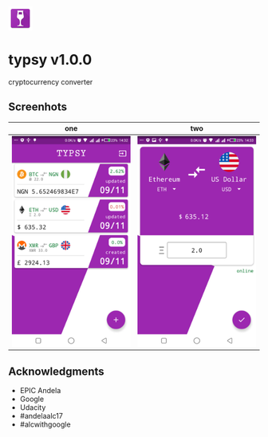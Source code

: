  ![Three](/art/app_icon.png?raw=true)
# typsy v1.0.0
cryptocurrency converter
## Screenhots

| one | two |
|:-:|:-:|
| ![one](/art/a.png?raw=true) | ![two](/art/c.png?raw=true) |

## Acknowledgments

* EPIC Andela
* Google
* Udacity
* #andelaalc17
* #alcwithgoogle
